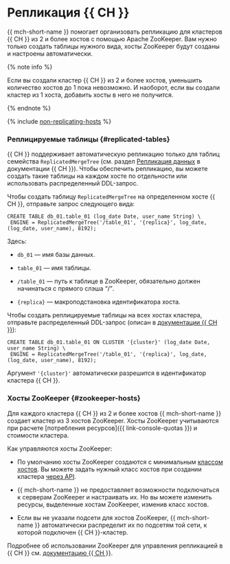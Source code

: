 # Репликация {{ CH }}

{{ mch-short-name }} помогает организовать репликацию для кластеров {{ CH }} из 2 и более хостов с помощью Apache ZooKeeper. Вам нужно только создать таблицы нужного вида, хосты ZooKeeper будут созданы и настроены автоматически.

{% note info %}

Если вы создали кластер {{ CH }} из 2 и более хостов, уменьшить количество хостов до 1 пока невозможно. И наоборот, если вы создали кластер из 1 хоста, добавить хосты в него не получится.

{% endnote %}

{% include [non-replicating-hosts](../../_includes/mdb/non-replicating-hosts.md) %}

### Реплицируемые таблицы {#replicated-tables}

{{ CH }} поддерживает автоматическую репликацию только для таблиц семейства `ReplicatedMergeTree` (см. раздел [Репликация данных](https://clickhouse.yandex/docs/ru/table_engines/replication/) в документации {{ CH }}). Чтобы обеспечить репликацию, вы можете создать такие таблицы на каждом хосте по отдельности или использовать распределенный DDL-запрос.

Чтобы создать таблицу `ReplicatedMergeTree` на определенном хосте {{ CH }}, отправьте запрос следующего вида:

```
CREATE TABLE db_01.table_01 (log_date Date, user_name String) \
 ENGINE = ReplicatedMergeTree('/table_01', '{replica}', log_date, (log_date, user_name), 8192);
```

Здесь:

* `db_01` — имя базы данных.

* `table_01` — имя таблицы.

* `/table_01` — путь к таблице в ZooKeeper, обязательно должен начинаться с прямого слэша <q>/</q>.

* `{replica}` — макроподстановка идентификатора хоста.


Чтобы создать реплицируемые таблицы на всех хостах кластера, отправьте распределенный DDL-запрос (описан в [документации {{ CH }}](https://clickhouse.yandex/docs/ru/query_language/queries/#ddl-on-cluster)):

```
CREATE TABLE db_01.table_01 ON CLUSTER '{cluster}' (log_date Date, user_name String) \
 ENGINE = ReplicatedMergeTree('/table_01', '{replica}', log_date, (log_date, user_name), 8192);
```

Аргумент `'{cluster}'` автоматически разрешится в идентификатор кластера {{ CH }}.


### Хосты ZooKeeper {#zookeeper-hosts}

Для каждого кластера {{ CH }} из 2 и более хостов {{ mch-short-name }} создает кластер из 3 хостов ZooKeeper. Хосты ZooKeeper учитываются при расчете [потребления ресурсов]({{ link-console-quotas }}) и стоимости кластера.

Как управляются хосты ZooKeeper:

* По умолчанию хосты ZooKeeper создаются с минимальным [классом хостов](instance-types.md). Вы можете задать нужный класс хостов при создании кластера [через API](../api-ref/Cluster/create.md).

* {{ mch-short-name }} не предоставляет возможности подключаться к серверам ZooKeeper и настраивать их. Но вы можете изменить ресурсы, выделенные хостам ZooKeeper, изменив класс хостов.

* Если вы не указали подсети для хостов ZooKeeper, {{ mch-short-name }} автоматически распределит их по подсетям той сети, к которой подключен {{ CH }}-кластер.

Подробнее об использовании ZooKeeper для управления репликацией в {{ CH }} см. [документацию {{ CH }}](https://clickhouse.yandex/docs/ru/operations/table_engines/replication/).
